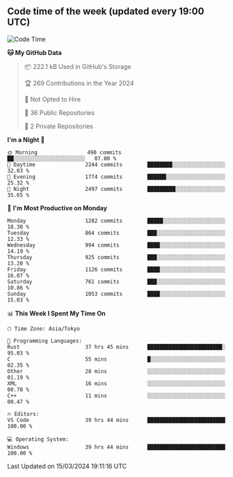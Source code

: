 ## Code time of the week (updated every 19:00 UTC)

<!--START_SECTION:waka-->
![Code Time](http://img.shields.io/badge/Code%20Time-2%2C816%20hrs%204%20mins-blue)

**🐱 My GitHub Data** 

> 📦 222.1 kB Used in GitHub's Storage 
 > 
> 🏆 269 Contributions in the Year 2024
 > 
> 🚫 Not Opted to Hire
 > 
> 📜 36 Public Repositories 
 > 
> 🔑 2 Private Repositories 
 > 
**I'm a Night 🦉** 

```text
🌞 Morning                490 commits         ██░░░░░░░░░░░░░░░░░░░░░░░   07.00 % 
🌆 Daytime                2244 commits        ████████░░░░░░░░░░░░░░░░░   32.03 % 
🌃 Evening                1774 commits        ██████░░░░░░░░░░░░░░░░░░░   25.32 % 
🌙 Night                  2497 commits        █████████░░░░░░░░░░░░░░░░   35.65 % 
```
📅 **I'm Most Productive on Monday** 

```text
Monday                   1282 commits        █████░░░░░░░░░░░░░░░░░░░░   18.30 % 
Tuesday                  864 commits         ███░░░░░░░░░░░░░░░░░░░░░░   12.33 % 
Wednesday                994 commits         ████░░░░░░░░░░░░░░░░░░░░░   14.19 % 
Thursday                 925 commits         ███░░░░░░░░░░░░░░░░░░░░░░   13.20 % 
Friday                   1126 commits        ████░░░░░░░░░░░░░░░░░░░░░   16.07 % 
Saturday                 761 commits         ███░░░░░░░░░░░░░░░░░░░░░░   10.86 % 
Sunday                   1053 commits        ████░░░░░░░░░░░░░░░░░░░░░   15.03 % 
```


📊 **This Week I Spent My Time On** 

```text
🕑︎ Time Zone: Asia/Tokyo

💬 Programming Languages: 
Rust                     37 hrs 45 mins      ████████████████████████░   95.03 % 
C                        55 mins             █░░░░░░░░░░░░░░░░░░░░░░░░   02.35 % 
Other                    28 mins             ░░░░░░░░░░░░░░░░░░░░░░░░░   01.19 % 
XML                      16 mins             ░░░░░░░░░░░░░░░░░░░░░░░░░   00.70 % 
C++                      11 mins             ░░░░░░░░░░░░░░░░░░░░░░░░░   00.47 % 

🔥 Editors: 
VS Code                  39 hrs 44 mins      █████████████████████████   100.00 % 

💻 Operating System: 
Windows                  39 hrs 44 mins      █████████████████████████   100.00 % 
```


 Last Updated on 15/03/2024 19:11:16 UTC
<!--END_SECTION:waka-->